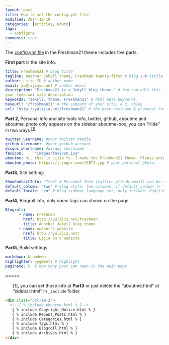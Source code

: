 ```yaml
---
layout: post
title: How to set the config.yml file
modified: 2014-12-19
categories: [articles, Howto]
tags: 
  - configure
comments: true
---
```


The [config.yml file](https://github.com/yulijia/freshman21/blob/master/_config.yml) in the Freshman21 theme includes five parts. 

**First part** is the site info.

```yaml
title: Freshman21 # blog title
tagline: Another Jekyll theme, Freshman twenty-first # blog sub-titile
author: Lijia YU # author name
email: yu@lijiayu.net # author email
description: "Freshman21 is a Jekyll blog theme." # You can edit this line in _config.yml. It will appear in your document head meta and in 
your feed.xml site description
keywords: "Jekyll, theme, Freshman21" # html meta keywords
baseurl: "/freshman21" # the subpath of your site, e.g. /blog
url: "http://yulijia.net/freshman21" # the base hostname & protocol for your site
```

<!-- more -->


**Part 2**, Personal info and site tools info, twitter, github, aboutme and aboutme_photo only appears on the sidebar aboutme-box, you can <q>Hide</q> in two ways <sup>[[1]](#[1])</sup>:

```yaml
twitter_username: #your twitter handle  
github_username:  #your github account
disqus_shortname: #disqus shortname
favicon:     "images/favicon.ico"
aboutme: Hi, this is Lijia Yu. I made the Freshman21 theme. Please enjoy it. # these are shown on aboutme-box(sidebar).
aboutme_photo: https://i.imgur.com/15BT1.jpg # your personal photo.
```

**Part3**, Site setting:

```yaml
ShowContactInfo: "True" # Personal Info (twitter,github,email) can be seen on aboutme-sidebar, those info only shown where ShowContactInfo == True
default_column: "two" # blog style: two columns, if default_column != "two", you will see a one column blog.
default_locale: "en" # blog sidebar language set, only include: English(en) and Chinese (cn)
```


**Part4**, Blogroll info, only *name* tags can shown on the page.

```yaml
Blogroll:
      - name: Freshman
        href: http://yulijia.net/freshman
        title: Another Jekyll blog theme
      - name: author's website
        href: http://yulijia.net/
        title: Lijia Yu's website
```

**Part5**, Build settings

```yaml
markdown: kramdown
highlighter: pygments # highlight
paginate: 5  # how many post can seen in the main page
```

=====

<ul style='list-style-type:none;'> 
<li id="[1]"> [1], you can set those info at <strong>Part3</strong> or just delete the <q>aboutme.html</q> at <q>sidebar.html</q> in <code>_include</code> folder. </li>
</ul>

```html
<div class="col-sm-2">
  <!--{ % include Aboutme.html % }-->
   { % include Copyright_Notice.html % }
   { % include Recent_Posts.html % }
   { % include Categories.html % }
   { % include Tags.html % }
   { % include Blogroll.html % }
   { % include Archives.html % }
</div>
``` 

